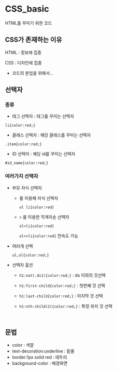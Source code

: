 # CSS_basic

HTML를 꾸미기 위한 코드



## CSS가 존재하는 이유

HTML : 정보에 집중

CSS : 디자인에 집중

- 코드의 분업을 위해서...




## 선택자

### 종류

- 태그 선택자 : 태그를 꾸미는 선택자

`li{color:red;}`

- 클래스 선택자 : 해당 클래스를 꾸미는 선택자

`.item{color:red;}`

- ID 선택자 : 해당 id를 꾸미는 선택자

`#id_name{color:red;}`



### 여러가지 선택자

- 부모 자식 선택자

  - 를 이용해 자식 선택자 

    `ol li{color:red}`

  - `>` 를 이용한 직계자손 선택자

    `ol>li{color:red}`

    `ol>>li{color:red}` 연속도 가능



- 여러개 선택

  `ul,ol{color:red;}`



- 선택자 옵션

  - `h1:not(.ds1){color:red;}` : ds 이외의 것선택

  - `h1:first-child{color:red;}` : 첫번째 것 선택

  - `h1:last-child{color:red;}` : 마지막 것 선택

  - `h1:nth-child(2){color:red;}` : 특정 위치 것 선택

    ​

## 문법

- color : 색깔
- text-decoration:underline : 밑줄
- border:1px solid red : 테두리
- background-color : 배경화면